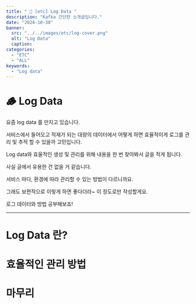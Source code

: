```yaml
---
title: " 🚀 [etc] Log Data "
description: "Kafka 간단한 소개글입니다."
date: "2024-10-30"
banner:
  src: "../../images/etc/log-cover.png"
  alt: "Log Data"
  caption:
categories:
  - "ETC"
  - "ALL"
keywords:
  - "Log data"
---
```

# 🪵 Log Data

요즘 log data 를 만지고 있습니다.

서비스에서 들어오고 적재가 되는 대량의 데이터에서 어떻게 하면 효율적이게 로그를 관리 및 추적 할 수 있을까 고민입니다.

Log data와 효울적인 생성 및 관리를 위해 내용을 한 번 찾아봐서 글을 적게 됩니다.

사실 글에서 유용한 건 없을 거 같습니다.

서비스 마다, 환경에 따라 관리할 수 있는 방법이 다르니까요.

그래도 보편적으로 이렇게 하면 좋다더라~ 이 정도로만 작성할게요.

로그 데이터와 방법 공부해보죠!

---

# Log Data 란?

# 효율적인 관리 방법

# 마무리 